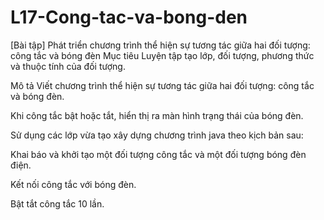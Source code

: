 # L17-Cong-tac-va-bong-den

[Bài tập] Phát triển chương trình thể hiện sự tương tác giữa hai đối tượng: công tắc và bóng đèn
Mục tiêu
Luyện tập tạo lớp, đối tượng, phương thức và thuộc tính của đối tượng.

Mô tả
Viết chương trình thể hiện sự tương tác giữa hai đối tượng: công tắc và bóng đèn.



Khi công tắc bật hoặc tắt, hiển thị ra màn hình trạng thái của bóng đèn.



Sử dụng các lớp vừa tạo xây dựng chương trình java theo kịch bản sau:

Khai báo và khởi tạo một đối tượng công tắc và một đối tượng bóng đèn điện.

Kết nối công tắc với bóng đèn.

Bật tắt công tắc 10 lần.
